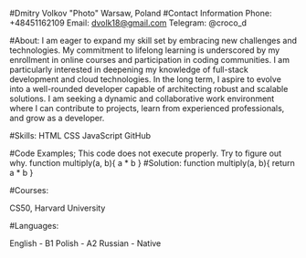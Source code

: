 #Dmitry Volkov
"Photo"
Warsaw, Poland
#Contact Information
Phone: +48451162109
Email: dvolk18@gmail.com
Telegram: @croco_d

#About:
  I am eager to expand my skill set by embracing new challenges and technologies. My commitment to lifelong learning is underscored by my enrollment in online courses and participation in coding communities. I am particularly interested in deepening my knowledge of full-stack development and cloud technologies.
  In the long term, I aspire to evolve into a well-rounded developer capable of architecting robust and scalable solutions. I am seeking a dynamic and collaborative work environment where I can contribute to projects, learn from experienced professionals, and grow as a developer.

#Skills: 
HTML
CSS
JavaScript
GitHub

#Code Examples;
This code does not execute properly. Try to figure out why. 
function multiply(a, b){
   a * b
}
#Solution: 
function multiply(a, b){
  return a * b
}
 
#Courses:

CS50, Harvard University

#Languages:

English - B1
Polish - A2
Russian - Native

